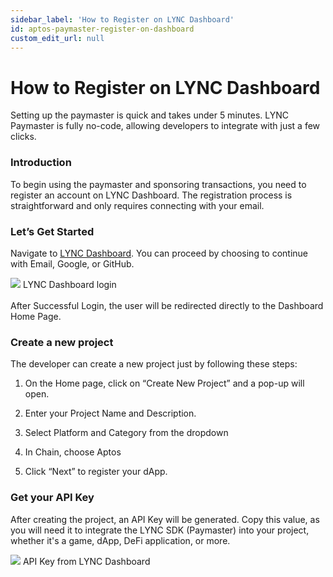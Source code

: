 ```yaml
---
sidebar_label: 'How to Register on LYNC Dashboard'
id: aptos-paymaster-register-on-dashboard
custom_edit_url: null
---
```


# How to Register on LYNC Dashboard

<span className="text-lg text-[rgb(192,192,192)]">Setting up the paymaster is quick and takes under 5 minutes. LYNC Paymaster is fully no-code, allowing developers to integrate with just a few clicks.</span>

### Introduction

To begin using the paymaster and sponsoring transactions, you need to register an account on LYNC Dashboard. The registration process is straightforward and only requires connecting with your email.

### Let’s Get Started

Navigate to [LYNC Dashboard](https://dashboard.lync.world). You can proceed by choosing to continue with Email, Google, or GitHub.

<div className="flex flex-col items-center">
    <img src="/img/APTOS/paymaster/dashboard.avif"/>
    <span className="font-bold text-[rgb(192,192,192)]">LYNC Dashboard login</span>
</div>
<br/>
After Successful Login, the user will be redirected directly to the Dashboard Home Page.

### Create a new project

The developer can create a new project just by following these steps:

1. On the Home page, click on “Create New Project” and a pop-up will open.

2. Enter your Project Name and Description.

3. Select Platform and Category from the dropdown

4. In Chain, choose Aptos

5. Click “Next” to register your dApp.

### Get your API Key
After creating the project, an API Key will be generated. Copy this value, as you will need it to integrate the LYNC SDK (Paymaster) into your project, whether it's a game, dApp, DeFi application, or more.

<div className="flex flex-col items-center">
    <img src="/img/APTOS/paymaster/dashboard-project.avif"/>
    <span className="font-bold text-[rgb(192,192,192)]">API Key from LYNC Dashboard</span>
</div>